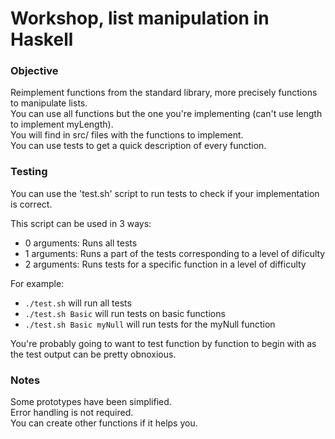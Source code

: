 # Workshop, list manipulation in Haskell

### Objective
Reimplement functions from the standard library, more precisely functions to manipulate lists.\
You can use all functions but the one you're implementing (can't use length to implement myLength).\
You will find in src/ files with the functions to implement.\
You can use tests to get a quick description of every function.


### Testing
You can use the 'test.sh' script to run tests to check if your implementation is correct.

This script can be used in 3 ways:
- 0 arguments: Runs all tests
- 1 arguments: Runs a part of the tests corresponding to a level of dificulty
- 2 arguments: Runs tests for a specific function in a level of difficulty

For example:
- ```./test.sh``` will run all tests
- ```./test.sh Basic``` will run tests on basic functions
- ```./test.sh Basic myNull``` will run tests for the myNull function

You're probably going to want to test function by function to begin with as the test output can be pretty obnoxious.


### Notes
Some prototypes have been simplified.\
Error handling is not required.\
You can create other functions if it helps you.
